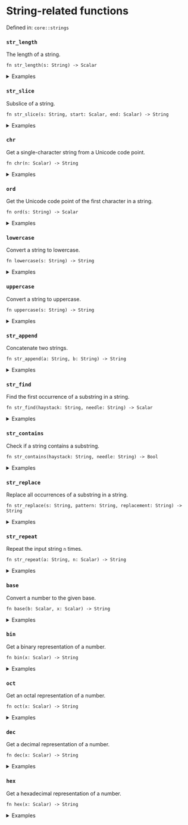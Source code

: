 # String-related functions

Defined in: `core::strings`

### `str_length`
The length of a string.

```nbt
fn str_length(s: String) -> Scalar
```

<details>
<summary>Examples</summary>

* <a href="https://numbat.dev/?q=str%5Flength%28%22Numbat%22%29"><i class="fa fa-play"></i> Run this example</a>

  ```nbt
    >>> str_length("Numbat")
    
      str_length("Numbat")
    
        = 6
    
  ```
</details>

### `str_slice`
Subslice of a string.

```nbt
fn str_slice(s: String, start: Scalar, end: Scalar) -> String
```

<details>
<summary>Examples</summary>

* <a href="https://numbat.dev/?q=str%5Fslice%28%22Numbat%22%2C%200%2C%202%29"><i class="fa fa-play"></i> Run this example</a>

  ```nbt
    >>> str_slice("Numbat", 0, 2)
    
      str_slice("Numbat", 0, 2)
    
        = "Nu"    [String]
    
  ```
</details>

### `chr`
Get a single-character string from a Unicode code point.

```nbt
fn chr(n: Scalar) -> String
```

<details>
<summary>Examples</summary>

* <a href="https://numbat.dev/?q=0x2764%20%2D%3E%20chr"><i class="fa fa-play"></i> Run this example</a>

  ```nbt
    >>> 0x2764 -> chr
    
      chr(10084)
    
        = "❤"    [String]
    
  ```
</details>

### `ord`
Get the Unicode code point of the first character in a string.

```nbt
fn ord(s: String) -> Scalar
```

<details>
<summary>Examples</summary>

* <a href="https://numbat.dev/?q=%22%E2%9D%A4%22%20%2D%3E%20ord"><i class="fa fa-play"></i> Run this example</a>

  ```nbt
    >>> "❤" -> ord
    
      ord("❤")
    
        = 10084
    
  ```
</details>

### `lowercase`
Convert a string to lowercase.

```nbt
fn lowercase(s: String) -> String
```

<details>
<summary>Examples</summary>

* <a href="https://numbat.dev/?q=lowercase%28%22Numbat%22%29"><i class="fa fa-play"></i> Run this example</a>

  ```nbt
    >>> lowercase("Numbat")
    
      lowercase("Numbat")
    
        = "numbat"    [String]
    
  ```
</details>

### `uppercase`
Convert a string to uppercase.

```nbt
fn uppercase(s: String) -> String
```

<details>
<summary>Examples</summary>

* <a href="https://numbat.dev/?q=uppercase%28%22Numbat%22%29"><i class="fa fa-play"></i> Run this example</a>

  ```nbt
    >>> uppercase("Numbat")
    
      uppercase("Numbat")
    
        = "NUMBAT"    [String]
    
  ```
</details>

### `str_append`
Concatenate two strings.

```nbt
fn str_append(a: String, b: String) -> String
```

<details>
<summary>Examples</summary>

* <a href="https://numbat.dev/?q=str%5Fappend%28%22Numbat%22%2C%20%22%21%22%29"><i class="fa fa-play"></i> Run this example</a>

  ```nbt
    >>> str_append("Numbat", "!")
    
      str_append("Numbat", "!")
    
        = "Numbat!"    [String]
    
  ```
</details>

### `str_find`
Find the first occurrence of a substring in a string.

```nbt
fn str_find(haystack: String, needle: String) -> Scalar
```

<details>
<summary>Examples</summary>

* <a href="https://numbat.dev/?q=str%5Ffind%28%22Numbat%20is%20a%20statically%20typed%20programming%20language%2E%22%2C%20%22typed%22%29"><i class="fa fa-play"></i> Run this example</a>

  ```nbt
    >>> str_find("Numbat is a statically typed programming language.", "typed")
    
      str_find("Numbat is a statically typed programming language.", "typed")
    
        = 23
    
  ```
</details>

### `str_contains`
Check if a string contains a substring.

```nbt
fn str_contains(haystack: String, needle: String) -> Bool
```

<details>
<summary>Examples</summary>

* <a href="https://numbat.dev/?q=str%5Fcontains%28%22Numbat%20is%20a%20statically%20typed%20programming%20language%2E%22%2C%20%22typed%22%29"><i class="fa fa-play"></i> Run this example</a>

  ```nbt
    >>> str_contains("Numbat is a statically typed programming language.", "typed")
    
      str_contains("Numbat is a statically typed programming language.", "typed")
    
        = true    [Bool]
    
  ```
</details>

### `str_replace`
Replace all occurrences of a substring in a string.

```nbt
fn str_replace(s: String, pattern: String, replacement: String) -> String
```

<details>
<summary>Examples</summary>

* <a href="https://numbat.dev/?q=str%5Freplace%28%22Numbat%20is%20a%20statically%20typed%20programming%20language%2E%22%2C%20%22statically%20typed%20programming%20language%22%2C%20%22scientific%20calculator%22%29"><i class="fa fa-play"></i> Run this example</a>

  ```nbt
    >>> str_replace("Numbat is a statically typed programming language.", "statically typed programming language", "scientific calculator")
    
      str_replace("Numbat is a statically typed programming language.", "statically typed programming language", "scientific calculator")
    
        = "Numbat is a scientific calculator."    [String]
    
  ```
</details>

### `str_repeat`
Repeat the input string `n` times.

```nbt
fn str_repeat(a: String, n: Scalar) -> String
```

<details>
<summary>Examples</summary>

* <a href="https://numbat.dev/?q=str%5Frepeat%28%22abc%22%2C%204%29"><i class="fa fa-play"></i> Run this example</a>

  ```nbt
    >>> str_repeat("abc", 4)
    
      str_repeat("abc", 4)
    
        = "abcabcabcabc"    [String]
    
  ```
</details>

### `base`
Convert a number to the given base.

```nbt
fn base(b: Scalar, x: Scalar) -> String
```

<details>
<summary>Examples</summary>

* <a href="https://numbat.dev/?q=42%20%7C%3E%20base%2816%29"><i class="fa fa-play"></i> Run this example</a>

  ```nbt
    >>> 42 |> base(16)
    
      base(16, 42)
    
        = "2a"    [String]
    
  ```
</details>

### `bin`
Get a binary representation of a number.

```nbt
fn bin(x: Scalar) -> String
```

<details>
<summary>Examples</summary>

* <a href="https://numbat.dev/?q=42%20%2D%3E%20bin"><i class="fa fa-play"></i> Run this example</a>

  ```nbt
    >>> 42 -> bin
    
      bin(42)
    
        = "0b101010"    [String]
    
  ```
</details>

### `oct`
Get an octal representation of a number.

```nbt
fn oct(x: Scalar) -> String
```

<details>
<summary>Examples</summary>

* <a href="https://numbat.dev/?q=42%20%2D%3E%20oct"><i class="fa fa-play"></i> Run this example</a>

  ```nbt
    >>> 42 -> oct
    
      oct(42)
    
        = "0o52"    [String]
    
  ```
</details>

### `dec`
Get a decimal representation of a number.

```nbt
fn dec(x: Scalar) -> String
```

<details>
<summary>Examples</summary>

* <a href="https://numbat.dev/?q=0b111%20%2D%3E%20dec"><i class="fa fa-play"></i> Run this example</a>

  ```nbt
    >>> 0b111 -> dec
    
      dec(7)
    
        = "7"    [String]
    
  ```
</details>

### `hex`
Get a hexadecimal representation of a number.

```nbt
fn hex(x: Scalar) -> String
```

<details>
<summary>Examples</summary>

* <a href="https://numbat.dev/?q=2%5E31%2D1%20%2D%3E%20hex"><i class="fa fa-play"></i> Run this example</a>

  ```nbt
    >>> 2^31-1 -> hex
    
      hex(2^31 - 1)
    
        = "0x7fffffff"    [String]
    
  ```
</details>

